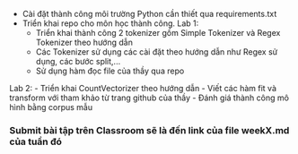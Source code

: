 - Cài đặt thành công môi trường Python cần thiết qua requirements.txt
- Triển khai repo cho môn học thành công.
Lab 1:
    - Triển khai thành công 2 tokenizer gồm Simple Tokenizer và Regex Tokenizer theo hướng dẫn
    - Các Tokenizer sử dụng các cài đặt theo hướng dẫn như Regex sử dụng, các bước split,...
    - Sử dụng hàm đọc file của thầy qua repo

Lab 2:
    - Triển khai CountVectorizer theo hướng dẫn
    - Viết các hàm fit và transform với tham khảo từ trang github của thầy
    - Đánh giá thành công mô hình bằng corpus mẫu



### Submit bài tập trên Classroom sẽ là đến link của file weekX.md của tuần đó